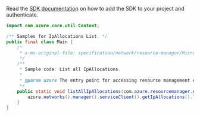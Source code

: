 Read the [SDK documentation](https://github.com/Azure/azure-sdk-for-java/blob/azure-resourcemanager_2.14.0/sdk/resourcemanager/azure-resourcemanager/README.md) on how to add the SDK to your project and authenticate.

```java
import com.azure.core.util.Context;

/** Samples for IpAllocations List. */
public final class Main {
    /*
     * x-ms-original-file: specification/network/resource-manager/Microsoft.Network/stable/2021-05-01/examples/IpAllocationList.json
     */
    /**
     * Sample code: List all IpAllocations.
     *
     * @param azure The entry point for accessing resource management APIs in Azure.
     */
    public static void listAllIpAllocations(com.azure.resourcemanager.AzureResourceManager azure) {
        azure.networks().manager().serviceClient().getIpAllocations().list(Context.NONE);
    }
}
```
